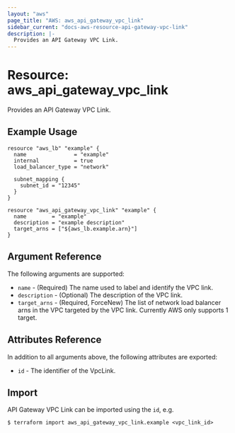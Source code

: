 ```yaml
---
layout: "aws"
page_title: "AWS: aws_api_gateway_vpc_link"
sidebar_current: "docs-aws-resource-api-gateway-vpc-link"
description: |-
  Provides an API Gateway VPC Link.
---
```


# Resource: aws_api_gateway_vpc_link

Provides an API Gateway VPC Link.

## Example Usage

```hcl
resource "aws_lb" "example" {
  name               = "example"
  internal           = true
  load_balancer_type = "network"

  subnet_mapping {
    subnet_id = "12345"
  }
}

resource "aws_api_gateway_vpc_link" "example" {
  name        = "example"
  description = "example description"
  target_arns = ["${aws_lb.example.arn}"]
}
```

## Argument Reference

The following arguments are supported:

* `name` - (Required) The name used to label and identify the VPC link.
* `description` - (Optional) The description of the VPC link.
* `target_arns` - (Required, ForceNew) The list of network load balancer arns in the VPC targeted by the VPC link. Currently AWS only supports 1 target.

## Attributes Reference

In addition to all arguments above, the following attributes are exported:

* `id` - The identifier of the VpcLink.

## Import

API Gateway VPC Link can be imported using the `id`, e.g.

```
$ terraform import aws_api_gateway_vpc_link.example <vpc_link_id>
```
